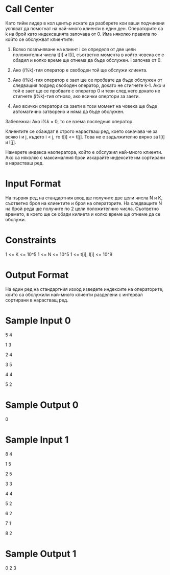 # Call Center

Като тийм лидер в кол център искате да разберете кои ваши подчинени успяват да помогнат на най-много клиенти в един ден. Операторите са k на брой като индексацията започава от 0. Има няколко правила по който се обслужват клиентите:

1. Всяко позвъняване на клиент i се определя от две цели положителни числа t[i] и l[i], съответно момента в който човека се е обадил и колко време ще отнема да бъде обслужен. i започва от 0.

2. Ако (i%k)-тия оператор е свободен той ще обслужи клиента.

3. Ако (i%k)-тия оператор е зает ще се пробвате да бъде обслужен от следващия подред свободен оператор, докато не стигнете k-1. Ако и той е зает ще се пробвате с оператор 0 и тези след него докато не стигнете (i%k)-тия отново, ако всички опертори за заети.

4. Ако всички оператори са заети в този момент на човека ще бъде автоматично затворено и няма да бъде обслужен.

Забележка: Ако i%k = 0, то се взема последния оператор.

Клиентите се обаждат в строго нарастваш ред, което означава че за всяко i и j, където i < j, то t[i] <= t[j]. Това не е задължително вярно за l[i] и l[j].

Намерете индекса наоператора, който е обслужил най-много клиенти. Ако са няколко с максималния брои изкарайте индексите им сортирани в нарастваш ред.

# Input Format 
На първия ред на стандартния вход ще получите две цели числа N и K, съответно броя на клиентите и броя на операторите. На следващите N на брой реда ще получите по 2 цели положителнио числа. Съответно времето, в което ще се обади килиета и колко време ще отнеме да се обслужи.

# Constraints 
1 <= K <= 10^5
1 <= N <= 10^5
1 <= t[i], l[i] <= 10^9

# Output Format 
На един ред на стандартния изход изведете индексите на операторите, които са обслужили най-много клиенти разделени с интервал сортирани в нарастващ ред.

# Sample Input 0
5 4

1 3

2 4

3 5

4 4

5 2

# Sample Output 0
0

# Sample Input 1
8 4

1 5

2 5

3 3

4 4

5 2

6 2

7 1

8 2

# Sample Output 1
0 2 3
